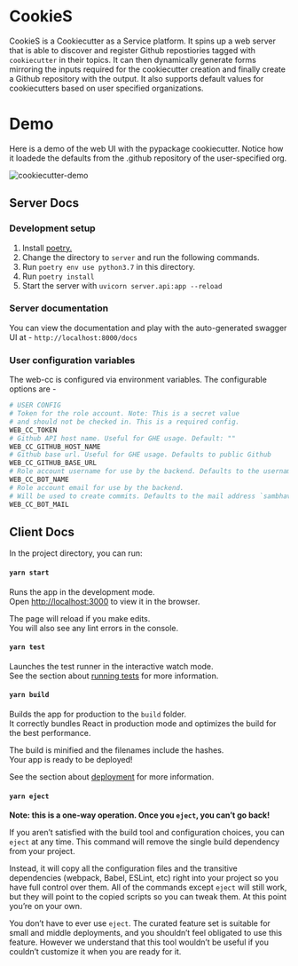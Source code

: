 # CookieS

CookieS is a Cookiecutter as a Service platform. It spins up a web server that is able to discover
and register Github repostiories tagged with `cookiecutter` in their topics. It can
then dynamically generate forms mirroring the inputs required for the cookiecutter creation
and finally create a Github repository with the output. It also supports default values
for cookiecutters based on user specified organizations.

# Demo
Here is a demo of the web UI with the pypackage cookiecutter. Notice how it loadede the defaults from the .github repository
of the user-specified org.

![cookiecutter-demo](https://user-images.githubusercontent.com/16130816/87260603-b3e78380-c4aa-11ea-8078-5c8750752d0e.gif)

## Server Docs

### Development setup

1. Install [poetry.](https://python-poetry.org/docs/)
2. Change the directory to `server` and run the following commands.
3. Run `poetry env use python3.7` in this directory.
4. Run `poetry install`
5. Start the server with `uvicorn server.api:app --reload`

### Server documentation

You can view the documentation and play with the auto-generated
swagger UI at - `http://localhost:8000/docs`

### User configuration variables

The web-cc is configured via environment variables. The configurable options are -

```python
# USER CONFIG
# Token for the role account. Note: This is a secret value
# and should not be checked in. This is a required config.
WEB_CC_TOKEN
# Github API host name. Useful for GHE usage. Default: ""
WEB_CC_GITHUB_HOST_NAME
# Github base url. Useful for GHE usage. Defaults to public Github
WEB_CC_GITHUB_BASE_URL
# Role account username for use by the backend. Defaults to the username `samj1912`
WEB_CC_BOT_NAME
# Role account email for use by the backend.
# Will be used to create commits. Defaults to the mail address `sambhavs.email@gmail.com`
WEB_CC_BOT_MAIL
```

## Client Docs

In the project directory, you can run:

#### `yarn start`

Runs the app in the development mode.<br />
Open [http://localhost:3000](http://localhost:3000) to view it in the browser.

The page will reload if you make edits.<br />
You will also see any lint errors in the console.

#### `yarn test`

Launches the test runner in the interactive watch mode.<br />
See the section about [running tests](https://facebook.github.io/create-react-app/docs/running-tests) for more information.

#### `yarn build`

Builds the app for production to the `build` folder.<br />
It correctly bundles React in production mode and optimizes the build for the best performance.

The build is minified and the filenames include the hashes.<br />
Your app is ready to be deployed!

See the section about [deployment](https://facebook.github.io/create-react-app/docs/deployment) for more information.

#### `yarn eject`

**Note: this is a one-way operation. Once you `eject`, you can’t go back!**

If you aren’t satisfied with the build tool and configuration choices, you can `eject` at any time. This command will remove the single build dependency from your project.

Instead, it will copy all the configuration files and the transitive dependencies (webpack, Babel, ESLint, etc) right into your project so you have full control over them. All of the commands except `eject` will still work, but they will point to the copied scripts so you can tweak them. At this point you’re on your own.

You don’t have to ever use `eject`. The curated feature set is suitable for small and middle deployments, and you shouldn’t feel obligated to use this feature. However we understand that this tool wouldn’t be useful if you couldn’t customize it when you are ready for it.
